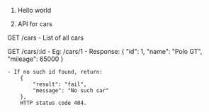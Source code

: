 1. Hello world


2. API for cars

GET /cars
    - List of all cars

GET /cars/:id
    - Eg: /cars/1
    - Response:
        {
            "id": 1,
            "name": "Polo GT",
            "mileage": 65000
        }

    - If no such id found, return:
        {
            "result": "fail",
            "message": "No such car"
        },
        HTTP status code 404.

